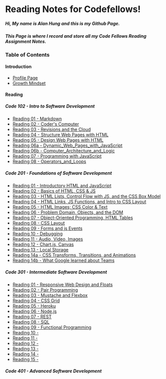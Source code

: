 # Reading Notes for Codefellows!
##### Hi, My name is Alan Hung and this is my Github Page.
##### This Page is where I record and store all my Code Fellows Reading Assignment Notes.

### **Table of Contents**  

#### **Introduction**
* [Profile Page](https://github.com/AlanYHung)  
* [Growth Mindset](Growth_Mindset.md)

#### **Reading**
##### Code 102 - Intro to Software Development
* [Reading 01 - Markdown](/102d20/markdown.md)
* [Reading 02 - Coder's Computer](/102d20/Coder's_Computer.md)
* [Reading 03 - Revisions and the Cloud](/102d20/Revisions_and_the_Cloud.md)
* [Reading 04 - Structure Web Pages with HTML](/102d20/Structure_Web_Pages_with_HTML.md)
* [Reading 05 - Design Web Pages with HTML](/102d20/Design_Web_Pages_with_CSS.md)
* [Reading 06a - Dynamic_Web_Pages_with_JavaScript](/102d20/Dynamic_Web_Pages_with_JavaScript.md)
* [Reading 06b - Computer_Architecture_and_Logic](/102d20/Computer_Architecture_and_Logic.md)
* [Reading 07 - Programming with JavaScript](/102d20/Programming_with_JavaScript.md)
* [Reading 08 - Operators_and_Loops](/102d20/Operators_and_Loops.md)

##### Code 201 - Foundations of Software Development
* [Reading 01 - Introductory HTML and JavaScript](/201d69/class-01.md)
* [Reading 02 - Basics of HTML, CSS & JS](/201d69/class-02.md)
* [Reading 03 - HTML Lists, Control Flow with JS, and the CSS Box Model](/201d69/class-03.md)
* [Reading 04 - HTML Links, JS Functions, and Intro to CSS Layout](/201d69/class-04.md)
* [Reading 05 - HTML Images; CSS Color & Text](/201d69/class-05.md)
* [Reading 06 - Problem Domain, Objects, and the DOM](/201d69/class-06.md)
* [Reading 07 - Object-Oriented Programming, HTML Tables](/201d69/class-07.md)
* [Reading 08 - CSS Layout](/201d69/class-08.md)
* [Reading 09 - Forms and js Events](/201d69/class-09.md)
* [Reading 10 - Debugging](/201d69/class-10.md)
* [Reading 11 - Audio, Video, Images](/201d69/class-11.md)
* [Reading 12 - Chart.js, Canvas](/201d69/class-12.md)
* [Reading 13 - Local Storage](/201d69/class-13.md)
* [Reading 14a - CSS Transforms, Transitions, and Animations](/201d69/class-14-a.md)
* [Reading 14b - What Google learned about Teams](/201d69/class-14-b.md)

##### Code 301 - Intermediate Software Development
* [Reading 01 - Responsive Web Design and Floats](/301d69/code03-read01.md)
* [Reading 02 - Pair Programming](/301d69/code03-read02.md)
* [Reading 03 - Mustache and Flexbox](/301d69/code03-read03.md)
* [Reading 04 - CSS Grid](/301d69/code03-read04.md)
* [Reading 05 - Heroku](/301d69/code03-read05.md)
* [Reading 06 - Node.js](/301d69/code03-read06.md)
* [Reading 07 - REST](/301d69/code03-read07.md)
* [Reading 08 - SQL](/301d69/code03-read08.md)
* [Reading 09 - Functional Programming](/301d69/code03-read09.md)
* [Reading 10 - ]()
* [Reading 11 - ]()
* [Reading 12 - ]()
* [Reading 13 - ]()
* [Reading 14 - ]()
* [Reading 15 - ]()

##### Code 401 - Advanced Software Development
